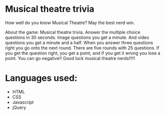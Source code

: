 # Musical theatre trivia
How well do you know Musical Theatre? May the best nerd win.


About the game: Musical theatre trivia. Answer the multiple choice questions in 30 seconds. Image questions you get a minute. And video questions you get a minute and a half. When you answer three questions right you go onto the next round. There are five rounds with 25 questions. If you get the question right, you get a point, and if you get it wrong you lose a point. You can go negative!! Good luck musical theatre nerds!!!!!

# Languages used:
* HTML
* CSS
* Javascript
* jQuery
